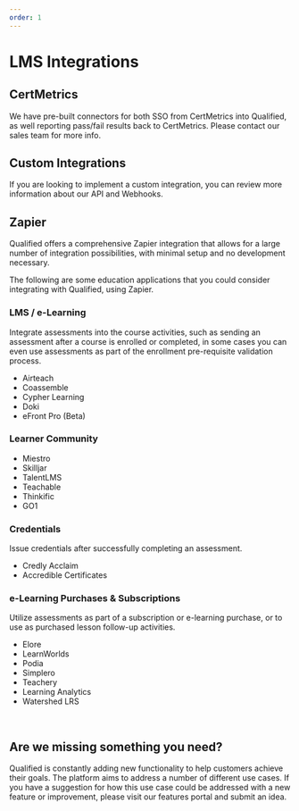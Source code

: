 ```yaml
---
order: 1
--- 
```


# LMS Integrations

## CertMetrics

We have pre-built connectors for both SSO from CertMetrics into Qualified, as well reporting pass/fail results back to CertMetrics. Please contact our sales team for more info.

## Custom Integrations

If you are looking to implement a custom integration, you can review more information about our API and Webhooks.
 

## Zapier

Qualified offers a comprehensive Zapier integration that allows for a large number of integration possibilities, with minimal setup and no development necessary. 

 
The following are some education applications that you could consider integrating with Qualified, using Zapier.
 

### LMS / e-Learning

Integrate assessments into the course activities, such as sending an assessment after a course is enrolled or completed, in some cases you can even use assessments as part of the enrollment pre-requisite validation process.
 

- Airteach
- Coassemble
- Cypher Learning
- Doki
- eFront Pro (Beta)

### Learner Community

- Miestro
- Skilljar
- TalentLMS
- Teachable
- Thinkific
- GO1

### Credentials

Issue credentials after successfully completing an assessment.

- Credly Acclaim
- Accredible Certificates

### e-Learning Purchases & Subscriptions

Utilize assessments as part of a subscription or e-learning purchase, or to use as purchased lesson follow-up activities.

- Elore
- LearnWorlds
- Podia
- Simplero
- Teachery
- Learning Analytics
- Watershed LRS

 

## Are we missing something you need?

Qualified is constantly adding new functionality to help customers achieve their goals. The platform aims to address a number of different use cases. If you have a suggestion for how this use case could be addressed with a new feature or improvement, please visit our features portal and submit an idea.
